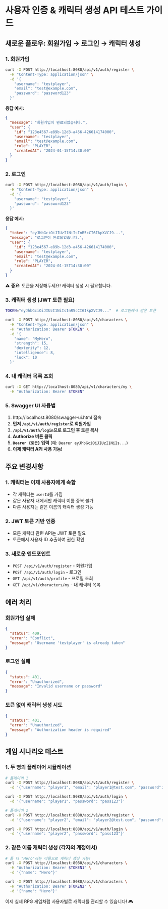 # 사용자 인증 & 캐릭터 생성 API 테스트 가이드

## 새로운 플로우: 회원가입 → 로그인 → 캐릭터 생성

### 1. 회원가입

```bash
curl -X POST http://localhost:8080/api/v1/auth/register \
  -H "Content-Type: application/json" \
  -d '{
    "username": "testplayer",
    "email": "test@example.com",
    "password": "password123"
  }'
```

**응답 예시:**
```json
{
  "message": "회원가입이 완료되었습니다.",
  "user": {
    "id": "123e4567-e89b-12d3-a456-426614174000",
    "username": "testplayer",
    "email": "test@example.com",
    "role": "PLAYER",
    "createdAt": "2024-01-15T14:30:00"
  }
}
```

### 2. 로그인

```bash
curl -X POST http://localhost:8080/api/v1/auth/login \
  -H "Content-Type: application/json" \
  -d '{
    "username": "testplayer",
    "password": "password123"
  }'
```

**응답 예시:**
```json
{
  "token": "eyJhbGciOiJIUzI1NiIsInR5cCI6IkpXVCJ9...",
  "message": "로그인이 완료되었습니다.",
  "user": {
    "id": "123e4567-e89b-12d3-a456-426614174000",
    "username": "testplayer",
    "email": "test@example.com",
    "role": "PLAYER",
    "createdAt": "2024-01-15T14:30:00"
  }
}
```

⚠️ **중요**: 토큰을 저장해두세요! 캐릭터 생성 시 필요합니다.

### 3. 캐릭터 생성 (JWT 토큰 필요)

```bash
TOKEN="eyJhbGciOiJIUzI1NiIsInR5cCI6IkpXVCJ9..."  # 로그인에서 받은 토큰

curl -X POST http://localhost:8080/api/v1/characters \
  -H "Content-Type: application/json" \
  -H "Authorization: Bearer $TOKEN" \
  -d '{
    "name": "MyHero",
    "strength": 15,
    "dexterity": 12,
    "intelligence": 8,
    "luck": 10
  }'
```

### 4. 내 캐릭터 목록 조회

```bash
curl -X GET http://localhost:8080/api/v1/characters/my \
  -H "Authorization: Bearer $TOKEN"
```

### 5. Swagger UI 사용법

1. http://localhost:8080/swagger-ui.html 접속
2. **먼저 `/api/v1/auth/register`로 회원가입**
3. **`/api/v1/auth/login`으로 로그인 후 토큰 복사**
4. **Authorize 버튼 클릭**
5. **`Bearer {토큰}` 입력** (예: `Bearer eyJhbGciOiJIUzI1NiIs...`)
6. **이제 캐릭터 API 사용 가능!**

## 주요 변경사항

### 1. 캐릭터는 이제 사용자에게 속함
- 각 캐릭터는 `userId`를 가짐
- 같은 사용자 내에서만 캐릭터 이름 중복 불가
- 다른 사용자는 같은 이름의 캐릭터 생성 가능

### 2. JWT 토큰 기반 인증
- 모든 캐릭터 관련 API는 JWT 토큰 필요
- 토큰에서 사용자 ID 추출하여 권한 확인

### 3. 새로운 엔드포인트
- `POST /api/v1/auth/register` - 회원가입
- `POST /api/v1/auth/login` - 로그인
- `GET /api/v1/auth/profile` - 프로필 조회
- `GET /api/v1/characters/my` - 내 캐릭터 목록

## 에러 처리

### 회원가입 실패
```json
{
  "status": 409,
  "error": "Conflict", 
  "message": "Username 'testplayer' is already taken"
}
```

### 로그인 실패
```json
{
  "status": 401,
  "error": "Unauthorized",
  "message": "Invalid username or password"
}
```

### 토큰 없이 캐릭터 생성 시도
```json
{
  "status": 401,
  "error": "Unauthorized",
  "message": "Authorization header is required"
}
```

## 게임 시나리오 테스트

### 1. 두 명의 플레이어 시뮬레이션
```bash
# 플레이어 1
curl -X POST http://localhost:8080/api/v1/auth/register \
  -d '{"username": "player1", "email": "player1@test.com", "password": "pass123"}'

curl -X POST http://localhost:8080/api/v1/auth/login \
  -d '{"username": "player1", "password": "pass123"}'

# 플레이어 2  
curl -X POST http://localhost:8080/api/v1/auth/register \
  -d '{"username": "player2", "email": "player2@test.com", "password": "pass123"}'

curl -X POST http://localhost:8080/api/v1/auth/login \
  -d '{"username": "player2", "password": "pass123"}'
```

### 2. 같은 이름 캐릭터 생성 (각자의 계정에서)
```bash
# 둘 다 "Hero"라는 이름으로 캐릭터 생성 가능!
curl -X POST http://localhost:8080/api/v1/characters \
  -H "Authorization: Bearer $TOKEN1" \
  -d '{"name": "Hero"}'

curl -X POST http://localhost:8080/api/v1/characters \
  -H "Authorization: Bearer $TOKEN2" \
  -d '{"name": "Hero"}'
```

이제 실제 RPG 게임처럼 사용자별로 캐릭터를 관리할 수 있습니다! 🎮
